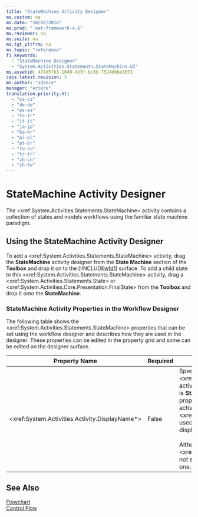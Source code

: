 ```yaml
---
title: "StateMachine Activity Designer"
ms.custom: na
ms.date: "10/02/2016"
ms.prod: ".net-framework-4.6"
ms.reviewer: na
ms.suite: na
ms.tgt_pltfrm: na
ms.topic: "reference"
f1_keywords: 
  - "StateMachine Designer"
  - "System.Activities.Statements.StateMachine.UI"
ms.assetid: 474d5fb3-1049-4b3f-bc6b-7524dbbe1672
caps.latest.revision: 5
ms.author: "sdanie"
manager: "erikre"
translation.priority.ht: 
  - "cs-cz"
  - "de-de"
  - "es-es"
  - "fr-fr"
  - "it-it"
  - "ja-jp"
  - "ko-kr"
  - "pl-pl"
  - "pt-br"
  - "ru-ru"
  - "tr-tr"
  - "zh-cn"
  - "zh-tw"
---
```

# StateMachine Activity Designer
The \<xref:System.Activities.Statements.StateMachine> activity contains a collection of states and models workflows using the familiar state machine paradigm.  
  
## Using the StateMachine Activity Designer  
 To add a \<xref:System.Activities.Statements.StateMachine> activity, drag the **StateMachine** activity designer from the **State Machine** section of the **Toolbox** and drop it on to the [!INCLUDE[wfd1](../workflowdesigner/includes/wfd1_md.md)] surface. To add a child state to this \<xref:System.Activities.Statements.StateMachine> activity, drag a \<xref:System.Activities.Statements.State> or \<xref:System.Activities.Core.Presentation.FinalState> from the **Toolbox** and drop it onto the **StateMachine**.  
  
### StateMachine Activity Properties in the Workflow Designer  
 The following table shows the \<xref:System.Activities.Statements.StateMachine> properties that can be set using the workflow designer and describes how they are used in the designer. These properties can be edited in the property grid and some can be edited on the designer surface.  
  
|Property Name|Required|Usage|  
|-------------------|--------------|-----------|  
|\<xref:System.Activities.Activity.DisplayName*>|False|Specifies the friendly name of the \<xref:System.Activities.Statements.StateMachine> activity designer in the header. The default value is **StateMachine**. The value can be edited in the property grid or directly on the header of the activity designer. The \<xref:System.Activities.Activity.DisplayName*> is used in the breadcrumb navigation that is displayed at the top of the workflow designer.<br /><br /> Although the \<xref:System.Activities.Activity.DisplayName*> is not strictly required, it is a best practice to use one.|  
  
## See Also  
 [Flowchart](../workflowdesigner/flowchart-activity-designer.md)   
 [Control Flow](../workflowdesigner/control-flow-activity-designers.md)